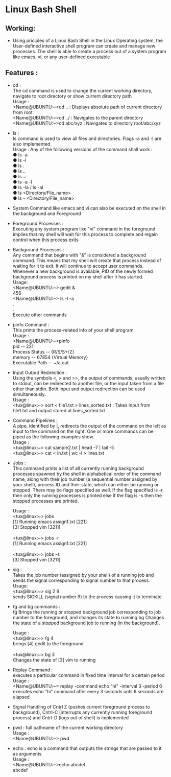 # Linux Bash Shell

## Working:

- Using priciples of a Linux Bash Shell in the Linux Operating system,
the User-defined interactive shell program can create and manage new processes.
The shell is able to create a process out of a system program like emacs, vi,
or any user-defined executable

## Features :

- cd :<br> The cd command is used to change the current working directory, navigate to root directory or show current directory path<br>
Usage :<br>
<Name@UBUNTU:\~>cd .. : Displays absolute path of current directory from root<br>
<Name@UBUNTU:\~>cd ../ : Navigates to the parent directory<br>
<Name@UBUNTU:\~>cd abc/xyz : Navigates to directory root/abc/xyz<br>
- ls :<br> ls command is used to view all files and directories. Flags -a and -l are also implemented.<br>
Usage :
Any of the following versions of the command shall work :<br>
● ls -a <br>
● ls -l<br>
● ls .<br>
● ls ..<br>
● ls ~<br>
● ls -a -l<br>
● ls -la / ls -al<br>
● ls <Directory/File_name><br>
● ls -<flags> <Directory/File_name><br>
- System Command like emacs and vi can also be executed on the shell in the background and Foreground<br>
- Foreground Processes :<br>
Executing any system program like "vi" command in the foreground implies
that my shell will wait for this process to complete and regain control when this process
exits<br>
- Background Processes :<br>
Any command that begins with "&" is considered a background command. This means that my shell will create
that process instead of waiting for it to exit. It will continue to accept user commands. Whenever a new background is available,
PID of the newly formed background process is printed on my shell after it has started.<br>
Usage:<br>
<Name@UBUNTU:~> gedit &<br>
456<br>
<Name@UBUNTU:~> ls -l -a<br>
.<br>
.<br>
Execute other commands<br>
- pinfo Command :<br>
This prints the process-related info of your shell program<br>
Usage :<br>
<Name@UBUNTU:~>pinfo<br>
pid -- 231<br>
Process Status -- {R/S/S+/Z}<br>
memory -- 67854 {Virtual Memory}<br>
Executable Path -- ~/a.out<br>
- Input Output Redirection :<br>
Using the symbols <, > and >>, the output of commands, usually written to stdout, can be redirected to another file, or the input taken from a file other than stdin. Both
input and output redirection can be used simultaneously.<br>
Usage :<br>
<tux@linux:~> sort < file1.txt > lines_sorted.txt : Takes input from file1.txt and output stored at lines_sorted.txt<br>
- Command Pipelines :<br>
A pipe, identified by |, redirects the output of the command on the left as input to the command on the right. One or more commands can be piped as the following
examples show.<br>
Usage :<br>
<tux@linux:\~> cat sample2.txt | head -7 | tail -5<br>
<tux@linux:\~> cat < in.txt | wc -l > lines.txt<br>
- Jobs :<br>
This command prints a list of all currently running background processes spawned by the shell in alphabetical order of the command name, along with
their job number (a sequential number assigned by your shell), process ID and their state, which can either be running or stopped. There may be flags specified
as well. If the flag specified is -r, then only the running processes is printed else if the flag is -s then the stopped processes are printed.<br>
    
    Usage :<br>
    <tux@linux:\~> jobs<br>
    [1] Running emacs assign1.txt [221]<br>
    [3] Stopped vim [3211]<br>
    <br>
    <tux@linux:\~> jobs -r<br>
    [1] Running emacs assign1.txt [221]<br>
    <br>
    <tux@linux:\~> jobs -s<br>
    [3] Stopped vim [3211]<br>
    
- sig :<br>
Takes the job number (assigned by your shell) of a running job and sends the signal corresponding to signal number to that process.<br>
Usage:<br>
<tux@linux:~> sig 2 9<br>
sends SIGKILL (signal number 9) to the process causing it to terminate<br>
- fg and bg commands :<br>
fg Brings the running or stopped background job corresponding to job number to the foreground, and changes its state to running
bg Changes the state of a stopped background job to running (in the background).<br>
    
    Usage :<br>
    <tux@linux:\~> fg 4<br>
    brings [4] gedit to the foreground<br>
    <br>
    <tux@linux:\~> bg 3<br>
    Changes the state of [3] vim to running<br>
    
- Replay Command :<br>
executes a particular command in fixed time interval for a certain period<br>
Usage :<br>
<Name@UBUNTU:\~> replay -command echo "hi" -interval 3 -period 6<br>
executes echo "hi" command after every 3 seconds until 6 seconds are elapsed<br>
- Signal Handling of Cntrl Z (pushes current foreground process to background), Cntrl-C (interrupts any currently running foreground process)
and Cntrl-D (logs out of shell) is implemented<br>
- pwd : full pathname of the current working directory<br>
Usage :<br>
<Name@UBUNTU:~> pwd<br>
- echo : echo is a command that outputs the strings that are passed to it as arguments<br>
Usage :<br>
<Name@UBUNTU:~>echo abcdef<br>
abcdef<br>
